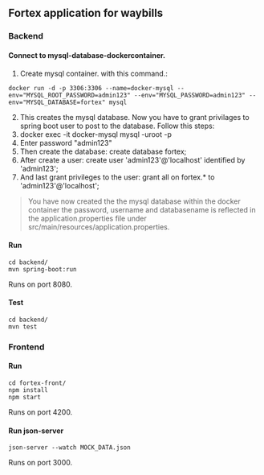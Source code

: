 ## Fortex application for waybills

### Backend
#### Connect to mysql-database-dockercontainer.
1. Create mysql container. with this command.:
```shell
docker run -d -p 3306:3306 --name=docker-mysql --env="MYSQL_ROOT_PASSWORD=admin123" --env="MYSQL_PASSWORD=admin123" --env="MYSQL_DATABASE=fortex" mysql
```
2. This creates the mysql database. Now you have to grant privilages to
spring boot user to post to the database. Follow this steps:
  1. docker exec -it docker-mysql mysql -uroot -p
  2. Enter password "admin123"
  3. Then create the database:  create database fortex;
  4. After create a user: create user 'admin123'@'localhost' identified by 'admin123';
  5. And last grant privileges to the user:
    grant all on fortex.* to 'admin123'@'localhost';

> You have now created the the mysql database within the docker container
the password, username and databasename is reflected in the
application.properties file under src/main/resources/application.properties.

#### Run
```shell
cd backend/
mvn spring-boot:run
```
Runs on port 8080.

#### Test
```shell
cd backend/
mvn test
```

### Frontend
#### Run
```shell
cd fortex-front/
npm install
npm start
```
Runs on port 4200.

#### Run json-server
```shell
json-server --watch MOCK_DATA.json
```
Runs on port 3000.
